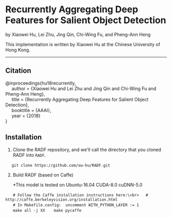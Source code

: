 # Recurrently Aggregating Deep Features for Salient Object Detection

by Xiaowei Hu, Lei Zhu, Jing Qin, Chi-Wing Fu, and Pheng-Ann Heng

This implementation is written by Xiaowei Hu at the Chinese University of Hong Kong.

***

## Citation
@inproceedings{hu18recurrently,   
&nbsp;&nbsp;&nbsp;&nbsp;  author = {Xiaowei Hu and Lei Zhu and Jing Qin and Chi-Wing Fu and Pheng-Ann Heng},    
&nbsp;&nbsp;&nbsp;&nbsp;  title = {Recurrently Aggregating Deep Features for Salient Object Detection},    
&nbsp;&nbsp;&nbsp;&nbsp;  booktitle = {AAAI},    
&nbsp;&nbsp;&nbsp;&nbsp;  year  = {2018}    
}


## Installation
1. Clone the RADF repository, and we'll call the directory that you cloned RADF into `RADF`.

&nbsp;&nbsp;&nbsp;&nbsp; ```git clone https://github.com/xw-hu/RADF.git```

2. Build RADF (based on Caffe)

&nbsp;&nbsp;&nbsp;&nbsp;&nbsp; *This model is tested on Ubuntu-16.04 CUDA-8.0 cuDNN-5.0

&nbsp;&nbsp;&nbsp;&nbsp;&nbsp; ```# Follow the Caffe installation instructions here:\<br>  
                                  # http://caffe.berkeleyvision.org/installation.html```                                  
&nbsp;&nbsp;&nbsp;&nbsp;&nbsp; ```# In Makefile.config:  uncomment WITH_PYTHON_LAYER := 1```  
&nbsp;&nbsp;&nbsp;&nbsp;&nbsp; ```make all -j XX```
&nbsp;&nbsp;&nbsp;&nbsp;&nbsp; ```make pycaffe```
